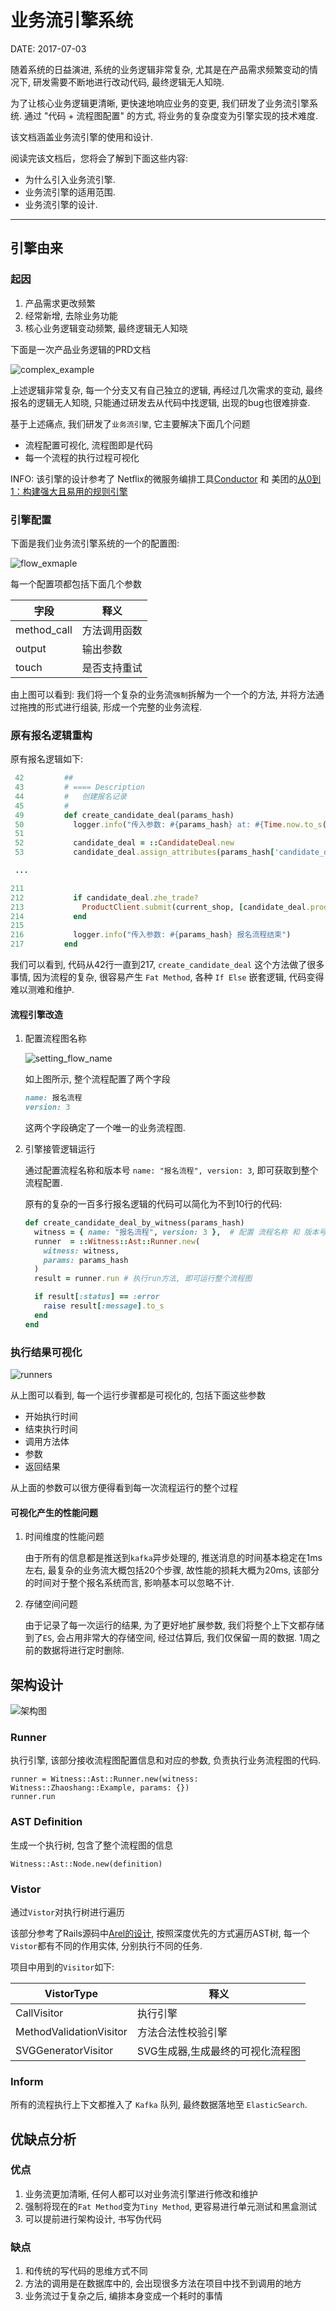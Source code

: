 业务流引擎系统
=============

DATE: 2017-07-03

随着系统的日益演进, 系统的业务逻辑非常复杂, 尤其是在产品需求频繁变动的情况下, 研发需要不断地进行改动代码, 最终逻辑无人知晓.

为了让核心业务逻辑更清晰, 更快速地响应业务的变更, 我们研发了业务流引擎系统. 通过 "代码 + 流程图配置" 的方式, 将业务的复杂度变为引擎实现的技术难度.

该文档涵盖业务流引擎的使用和设计.

阅读完该文档后，您将会了解到下面这些内容:

* 为什么引入业务流引擎.
* 业务流引擎的适用范围.
* 业务流引擎的设计.

--------------------------------------------------------------------------------

引擎由来
--------
### 起因
1. 产品需求更改频繁
2. 经常新增, 去除业务功能
3. 核心业务逻辑变动频繁, 最终逻辑无人知晓

下面是一次产品业务逻辑的PRD文档


![complex_example](https://cdn.rawgit.com/dengqinghua/roses/master/assets/images/prd_complex_example.png)

上述逻辑非常复杂, 每一个分支又有自己独立的逻辑, 再经过几次需求的变动, 最终报名的逻辑无人知晓,
只能通过研发去从代码中找逻辑, 出现的bug也很难排查.

基于上述痛点, 我们研发了`业务流引擎`, 它主要解决下面几个问题

- 流程配置可视化, 流程图即是代码
- 每一个流程的执行过程可视化

INFO: 该引擎的设计参考了 Netflix的微服务编排工具[Conductor](https://netflix.github.io/conductor/) 和 美团的[从0到1：构建强大且易用的规则引擎](https://tech.meituan.com/maze-framework.html)

### 引擎配置

下面是我们业务流引擎系统的一个的配置图:

![flow_exmaple](https://raw.githubusercontent.com/dengqinghua/roses/master/assets/images/complex_example.png)

每一个配置项都包括下面几个参数

| 字段        | 释义         |
| --------    | ------       |
| method_call | 方法调用函数 |
| output      | 输出参数     |
| touch       | 是否支持重试 |

由上图可以看到: 我们将一个复杂的业务流`强制`拆解为一个一个的方法,
并将方法通过拖拽的形式进行组装, 形成一个完整的业务流程.

### 原有报名逻辑重构
原有报名逻辑如下:

```ruby
 42         ##
 43         # ==== Description
 44         #   创建报名记录
 45         #
 49         def create_candidate_deal(params_hash)
 50           logger.info("传入参数: #{params_hash} at: #{Time.now.to_s(:db)}")
 51
 52           candidate_deal = ::CandidateDeal.new
 53           candidate_deal.assign_attributes(params_hash['candidate_deal'])

 ...

211
212           if candidate_deal.zhe_trade?
213             ProductClient.submit(current_shop, [candidate_deal.product_id])
214           end
215
216           logger.info("传入参数: #{params_hash} 报名流程结束")
217         end
```

我们可以看到, 代码从42行一直到217, `create_candidate_deal` 这个方法做了很多事情, 因为流程的复杂,
很容易产生 `Fat Method`, 各种 `If Else` 嵌套逻辑, 代码变得难以测难和维护.

#### 流程引擎改造
1. 配置流程图名称

    ![setting_flow_name](https://raw.githubusercontent.com/dengqinghua/roses/master/assets/images/setting_flow_name.png)

    如上图所示, 整个流程配置了两个字段

    ```ruby
    name: 报名流程
    version: 3
    ```

    这两个字段确定了一个唯一的业务流程图.

2. 引擎接管逻辑运行

    通过配置流程名称和版本号 `name: "报名流程", version: 3`, 即可获取到整个流程配置.

    原有的复杂的一百多行报名逻辑的代码可以简化为不到10行的代码:

    ```ruby
    def create_candidate_deal_by_witness(params_hash)
      witness = { name: "报名流程", version: 3 },  # 配置 流程名称 和 版本号
      runner  = ::Witness::Ast::Runner.new(
        witness: witness,
        params: params_hash
      )
      result = runner.run # 执行run方法, 即可运行整个流程图

      if result[:status] == :error
        raise result[:message].to_s
      end
    end
    ```

### 执行结果可视化
![runners](https://raw.githubusercontent.com/dengqinghua/roses/master/assets/images/running_result.png)

从上图可以看到, 每一个运行步骤都是可视化的, 包括下面这些参数

- 开始执行时间
- 结束执行时间
- 调用方法体
- 参数
- 返回结果

从上面的参数可以很方便得看到每一次流程运行的整个过程

#### 可视化产生的性能问题
1. 时间维度的性能问题

    由于所有的信息都是推送到`kafka`异步处理的, 推送消息的时间基本稳定在1ms左右, 最复杂的业务流大概包括20个步骤, 故性能的损耗大概为20ms, 该部分的时间对于整个报名系统而言, 影响基本可以忽略不计.

2. 存储空间问题

    由于记录了每一次运行的结果, 为了更好地扩展参数, 我们将整个上下文都存储到了`ES`, 会占用非常大的存储空间, 经过估算后, 我们仅保留一周的数据. 1周之前的数据将进行定时删除.

架构设计
--------
![架构图](https://raw.githubusercontent.com/dengqinghua/roses/master/assets/images/witness_structure.png)

### Runner
执行引擎, 该部分接收流程图配置信息和对应的参数, 负责执行业务流程图的代码.

```
runner = Witness::Ast::Runner.new(witness: Witness::Zhaoshang::Example, params: {})
runner.run
```

### AST Definition
生成一个执行树, 包含了整个流程图的信息

```
Witness::Ast::Node.new(definition)
```

### Vistor
通过`Vistor`对执行树进行遍历

该部分参考了Rails源码中[Arel的设计](http://blog.dengqinghua.net/arel.html), 按照深度优先的方式遍历AST树, 每一个`Vistor`都有不同的作用实体,
分别执行不同的任务.

项目中用到的`Visitor`如下:

| VistorType              | 释义                             |
| --------                | ------                           |
| CallVisitor             | 执行引擎                         |
| MethodValidationVisitor | 方法合法性校验引擎               |
| SVGGeneratorVisitor     | SVG生成器,生成最终的可视化流程图 |

### Inform
所有的流程执行上下文都推入了 `Kafka` 队列, 最终数据落地至 `ElasticSearch`.

优缺点分析
----------
### 优点
1. 业务流更加清晰, 任何人都可以对业务流引擎进行修改和维护
2. 强制将现在的`Fat Method`变为`Tiny Method`, 更容易进行单元测试和黑盒测试
3. 可以提前进行架构设计, 书写伪代码

### 缺点
1. 和传统的写代码的思维方式不同
2. 方法的调用是在数据库中的, 会出现很多方法在项目中找不到调用的地方
3. 业务流过于复杂之后, 编排本身变成一个耗时的事情
